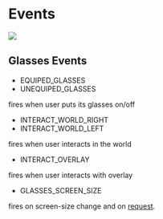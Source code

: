 # Events

![](https://i.imgur.com/MUEE9RC.png)

## Glasses Events
* EQUIPED_GLASSES
* UNEQUIPED_GLASSES

fires when user puts its glasses on/off

* INTERACT_WORLD_RIGHT
* INTERACT_WORLD_LEFT

fires when user interacts in the world

* INTERACT_OVERLAY

fires when user interacts with overlay

* GLASSES_SCREEN_SIZE

fires on screen-size change and on [request](Terminal_Commands#requestresolutioneventsuser).